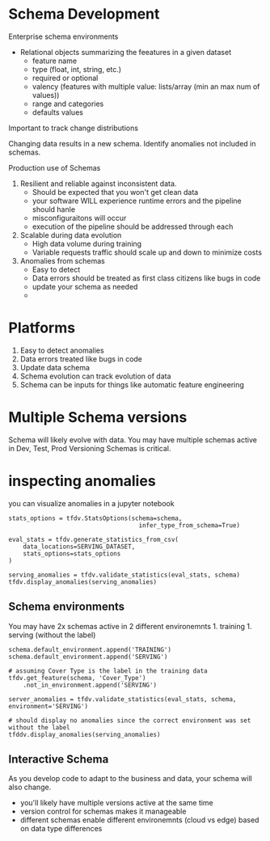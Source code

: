 # Schema Development

Enterprise schema environments

- Relational objects summarizing the feeatures in a given dataset
    - feature name
    - type (float, int, string, etc.)
    - required or optional
    - valency (features with multiple value: lists/array (min an max num of values))
    - range and categories
    - defaults values
    
Important to track change distributions

Changing data results in a new schema.
Identify anomalies not included in schemas.

Production use of Schemas
1. Resilient and reliable against inconsistent data.
    - Should be expected that you won't get clean data
    - your software WILL experience runtime errors and the pipeline should hanle
    - misconfiguraitons will occur
    - execution of the pipeline should be addressed through each
1. Scalable during data evolution
    - High data volume during training
    - Variable requests traffic should scale up and down to minimize costs
1. Anomalies from schemas
    - Easy to detect
    - Data errors should be treated as first class citizens like bugs in code
    - update your schema as needed
    - 
    
# Platforms
1. Easy to detect anomalies
1. Data errors treated like bugs in code
1. Update data schema
1. Schema evolution can track evolution of data
1. Schema can be inputs for things like automatic feature engineering

# Multiple Schema versions

Schema will likely evolve with data.
You may have multiple schemas active in Dev, Test, Prod
Versioning Schemas is critical.

# inspecting anomalies
you can visualize anomalies in a jupyter notebook

```
stats_options = tfdv.StatsOptions(schema=schema, 
                                    infer_type_from_schema=True)

eval_stats = tfdv.generate_statistics_from_csv(
    data_locations=SERVING_DATASET,
    stats_options=stats_options
)

serving_anomalies = tfdv.validate_statistics(eval_stats, schema)
tfdv.display_anomalies(serving_anomalies)
```

## Schema environments

You may have 2x schemas active in 2 different environemnts 
    1. training
    1. serving (without the label)

```
schema.default_environment.append('TRAINING')
schema.default_environment.append('SERVING')

# assuming Cover Type is the label in the training data
tfdv.get_feature(schema, 'Cover_Type')
    .not_in_environment.append('SERVING')
    
server_anomalies = tfdv.validate_statistics(eval_stats, schema, environment='SERVING')

# should display no anomalies since the correct environment was set without the label
tfddv.display_anomalies(serving_anomalies)
```
## Interactive Schema

As you develop code to adapt to the business and data, your schema will also change.

- you'll likely have multiple versions active at the same time
- version control for schemas makes it manageable
- different schemas enable different environemnts (cloud vs edge) based on data type differences

